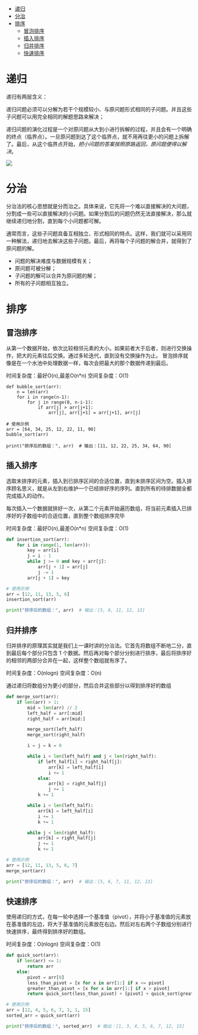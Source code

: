 - [递归](#递归)
- [分治](#分治)
- [排序](#排序)
  - [冒泡排序](#冒泡排序)
  - [插入排序](#插入排序)
  - [归并排序](#归并排序)
  - [快速排序](#快速排序)

# 递归

递归有两层含义：

递归问题必须可以分解为若干个规模较小、与原问题形式相同的子问题。并且这些子问题可以用完全相同的解题思路来解决；

递归问题的演化过程是一个对原问题从大到小进行拆解的过程，并且会有一个明确的终点（临界点）。一旦原问题到达了这个临界点，就不用再往更小的问题上拆解了。最后，从这个临界点开始，*把小问题的答案按照原路返回，原问题便得以解决*。

![](https://gitee.com/wanglongxin666/pictures/raw/master/img/202402021357461.png)

# 分治

分治法的核心思想就是分而治之。具体来说，它先将一个难以直接解决的大问题，分割成一些可以直接解决的小问题。如果分割后的问题仍然无法直接解决，那么就继续递归地分割，直到每个小问题都可解。

通常而言，这些子问题具备互相独立、形式相同的特点。这样，我们就可以采用同一种解法，递归地去解决这些子问题。最后，再将每个子问题的解合并，就得到了原问题的解。

- 问题的解决难度与数据规模有关；
- 原问题可被分解；
- 子问题的解可以合并为原问题的解；
- 所有的子问题相互独立。

# 排序

## 冒泡排序

从第一个数据开始，依次比较相邻元素的大小。如果前者大于后者，则进行交换操作，把大的元素往后交换。通过多轮迭代，直到没有交换操作为止。 冒泡排序就像是在一个水池中处理数据一样，每次会把最大的那个数据传递到最后。

时间复杂度：最好O(n),最差O(n*n)
空间复杂度：O(1)

```python'
def bubble_sort(arr):
    n = len(arr)
    for i in range(n-1):
        for j in range(0, n-i-1):
            if arr[j] > arr[j+1]:
                arr[j], arr[j+1] = arr[j+1], arr[j]

# 使用示例
arr = [64, 34, 25, 12, 22, 11, 90]
bubble_sort(arr)

print("排序后的数组：", arr)  # 输出：[11, 12, 22, 25, 34, 64, 90]
```

## 插入排序

选取未排序的元素，插入到已排序区间的合适位置，直到未排序区间为空。插入排序顾名思义，就是从左到右维护一个已经排好序的序列。直到所有的待排数据全都完成插入的动作。

每次插入一个数据就排好一次，从第二个元素开始遍历数组，将当前元素插入已排序好的子数组中的合适位置，直到整个数组排序完毕

时间复杂度：最好O(n),最差O(n*n)
空间复杂度：O(1)

```python
def insertion_sort(arr):
    for i in range(1, len(arr)):
        key = arr[i]
        j = i - 1
        while j >= 0 and key < arr[j]:
            arr[j + 1] = arr[j]
            j -= 1
        arr[j + 1] = key

# 使用示例
arr = [12, 11, 13, 5, 6]
insertion_sort(arr)

print("排序后的数组：", arr)  # 输出：[5, 6, 11, 12, 13]
```

## 归并排序

归并排序的原理其实就是我们上一课时讲的分治法。它首先将数组不断地二分，直到最后每个部分只包含 1 个数据。然后再对每个部分分别进行排序，最后将排序好的相邻的两部分合并在一起，这样整个数组就有序了。

时间复杂度：O(nlogn)
空间复杂度：O(n)

通过递归将数组分为更小的部分，然后合并这些部分以得到排序好的数组

```python
def merge_sort(arr):
    if len(arr) > 1:
        mid = len(arr) // 2
        left_half = arr[:mid]
        right_half = arr[mid:]

        merge_sort(left_half)
        merge_sort(right_half)

        i = j = k = 0

        while i < len(left_half) and j < len(right_half):
            if left_half[i] < right_half[j]:
                arr[k] = left_half[i]
                i += 1
            else:
                arr[k] = right_half[j]
                j += 1
            k += 1

        while i < len(left_half):
            arr[k] = left_half[i]
            i += 1
            k += 1

        while j < len(right_half):
            arr[k] = right_half[j]
            j += 1
            k += 1

# 使用示例
arr = [12, 11, 13, 5, 6, 7]
merge_sort(arr)

print("排序后的数组：", arr)  # 输出：[5, 6, 7, 11, 12, 13]
```

## 快速排序

使用递归的方式，在每一轮中选择一个基准值（pivot），并将小于基准值的元素放在基准值的左边，将大于基准值的元素放在右边。然后对左右两个子数组分别进行快速排序，最终得到排序好的数组。

时间复杂度：O(nlogn)
空间复杂度：O(1)



```python
def quick_sort(arr):
    if len(arr) <= 1:
        return arr
    else:
        pivot = arr[0]
        less_than_pivot = [x for x in arr[1:] if x <= pivot]
        greater_than_pivot = [x for x in arr[1:] if x > pivot]
        return quick_sort(less_than_pivot) + [pivot] + quick_sort(greater_than_pivot)

# 使用示例
arr = [12, 4, 5, 6, 7, 3, 1, 15]
sorted_arr = quick_sort(arr)

print("排序后的数组：", sorted_arr)  # 输出：[1, 3, 4, 5, 6, 7, 12, 15]
```